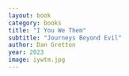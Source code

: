 ```yaml
---
layout: book
category: books
title: "I You We Them"
subtitle: "Journeys Beyond Evil"
author: Dan Gretton
year: 2023
image: iywtm.jpg
---
```

